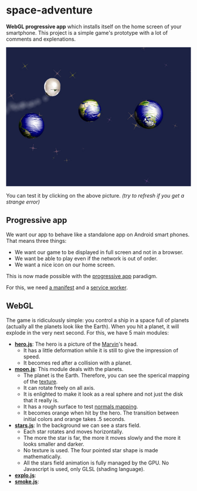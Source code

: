 # space-adventure
**WebGL progressive app** which installs itself on the home screen of your smartphone.
This project is a simple game's prototype with a lot of comments and explenations.

[![Screen Shot](img/screen-shot.jpg)](https://tolokoban.github.io/space-adventure)

You can test it by clicking on the above picture.
_(try to refresh if you get a strange error)_

## Progressive app

We want our app to behave like a standalone app on Android smart phones.
That means three things:
* We want our game to be displayed in full screen and not in a browser.
* We want be able to play even if the network is out of order.
* We want a nice icon on our home screen.

This is now made possible with the [progressive app](https://developers.google.com/web/updates/2015/03/increasing-engagement-with-app-install-banners-in-chrome-for-android?hl=en) paradigm.

For this, we need [a manifest](src/mod/manifest.json) and a [service worker](src/mod/offline.wrk).

## WebGL

The game is ridiculously simple: you control a ship in a space full of planets (actually all the planets look like the Earth).
When you hit a planet, it will explode in the very next second. For this, we have 5 main modules:
* __[hero.js](src/mod/hero.js)__: The hero is a picture of the [Marvin](https://en.wikipedia.org/wiki/Marvin_(character))'s head.
    * It has a little deformation while it is still to give the impression of speed.
    * It becomes red after a collision with a planet.
* __[moon.js](src/mod/moon.js)__: This module deals with the planets.
    * The planet is the Earth. Therefore, you can see the sperical mapping of the [texture](src/mod/app/earth.png).
    * It can rotate freely on all axis.
    * It is enlighted to make it look as a real sphere and not just the disk that it really is.
    * It has a rough surface to test [normals mapping](src/mod/app/moon.png).
    * It becomes orange when hit by the hero. The transition between initial colors and orange takes .5 seconds.
* __[stars.js](src/mod/stars.js)__: In the background we can see a stars field.
    * Each star rotates and moves horizontally.
    * The more the star is far, the more it moves slowly and the more it looks smaller and darker.
    * No texture is used. The four pointed star shape is made mathematically.
    * All the stars field animation is fully managed by the GPU. No Javascript is used, only GLSL (shading language).
* __[explo.js](src/mod/explo.js)__:
* __[smoke.js](src/mod/smoke.js)__:


